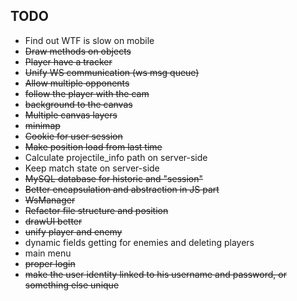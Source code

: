 ## TODO
- Find out WTF is slow on mobile
- ~~Draw methods on objects~~
- ~~Player have a tracker~~
- ~~Unify WS communication (ws msg queue)~~
- ~~Allow multiple opponents~~
- ~~follow the player with the cam~~
- ~~background to the canvas~~
- ~~Multiple canvas layers~~
- ~~minimap~~
- ~~Cookie for user session~~
- ~~Make position load from last time~~
- Calculate projectile_info path on server-side
- Keep match state on server-side
- ~~MySQL database for historic and "session"~~
- ~~Better encapsulation and abstraction in JS part~~
- ~~WsManager~~
- ~~Refactor file structure and position~~
- ~~drawUI better~~
- ~~unify player and enemy~~
- dynamic fields getting for enemies and deleting players
- main menu
- ~~proper login~~
- ~~make the user identity linked to his username and password, or something else unique~~

